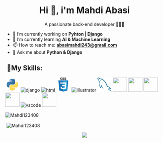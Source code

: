 <h1 align="center">Hi 👋, i'm Mahdi Abasi</h1>
<P align="center"> A passionate back-end developer 👨‍💻✨</P>

- 👀 I’m currently working on **Pyhton | Django**
- 🌱 I’m currently learning **AI & Machine Learning**
- 📫 How to reach me: **abasimahdi243@gmail.com**
- 💬 Ask me about **Python & Django**



<h2> &nbsp;🚀My Skills:</h2>
<p align="left">
<img src="https://raw.githubusercontent.com/devicons/devicon/master/icons/python/python-original.svg" alt="python" width="45" height="45" />
<img src="https://camo.githubusercontent.com/c96cb99431280ee1fdce3fe6b5338c5aca7bcaf94331b7426803ac9b426f6cef/68747470733a2f2f63646e2e776f726c64766563746f726c6f676f2e636f6d2f6c6f676f732f646a616e676f2e737667" alt="django" width="40" height="40" data-canonical-src="https://www.svgrepo.com/show/353657/django-icon.svg" style="max-width: 100%;">
  <img src="https://cdn.jsdelivr.net/gh/devicons/devicon/icons/html5/html5-original.svg" alt="html" width="45" height="45"/>
<img src="https://raw.githubusercontent.com/devicons/devicon/master/icons/css3/css3-original-wordmark.svg" alt="css3" width="45" height="45" />
<img src="https://camo.githubusercontent.com/c871fd4057a513e8b64c7dd87eaa844a994f6569bcca6dbb058906289be588aa/68747470733a2f2f7777772e766563746f726c6f676f2e7a6f6e652f6c6f676f732f61646f62655f696c6c7573747261746f722f61646f62655f696c6c7573747261746f722d69636f6e2e737667" alt="illustrator" width="40" height="40" data-canonical-src="https://www.vectorlogo.zone/logos/adobe_illustrator/adobe_illustrator-icon.svg" style="max-width: 100%;">
<img src="https://raw.githubusercontent.com/devicons/devicon/master/icons/mysql/mysql-original.svg" alt="mysql" width="45" height="45" />
<img src="https://cdn.jsdelivr.net/gh/devicons/devicon@latest/icons/photoshop/photoshop-original.svg" width="45" height="45"/>     
<img src="https://encrypted-tbn0.gstatic.com/images?q=tbn:ANd9GcQFmXNqIEwnkjXlbf4tIL1YJJXHBmfFnsBBVJcdXbjGswqQQc9n_adUpYFJNOl-OnhEMeg&usqp=CAU" width="45" height="45" />    
<img src="https://cdn.jsdelivr.net/gh/devicons/devicon@latest/icons/premierepro/premierepro-original.svg" width="45" height="45"/>
<img src="https://cdn.jsdelivr.net/gh/devicons/devicon@latest/icons/postgresql/postgresql-original-wordmark.svg" width="45" height="45"/>
<img src="https://cdn.jsdelivr.net/gh/devicons/devicon/icons/vscode/vscode-original.svg" alt="vscode" width="45" height="45"/>
<img src="https://cdn.jsdelivr.net/gh/devicons/devicon@latest/icons/javascript/javascript-original.svg" width="45" height="45"/>
</p>

<p><img align="center" src="https://github-readme-stats.vercel.app/api/top-langs?username=Mahdi123408&show_icons=true&theme=dark&locale=en&layout=compact" alt="Mahdi123408" /></p>

<p>&nbsp;<img align="center" src="https://github-readme-stats.vercel.app/api?username=Mahdi123408&show_icons=true&theme=dark&locale=en" alt="Mahdi123408" /></p>

<p align="center">
  <img src="https://capsule-render.vercel.app/api?type=waving&color=gradient&height=100&section=footer"/>
</p>
<!---
Mahdi123408/Mahdi123408 is a ✨ special ✨ repository because its `README.md` (this file) appears on your GitHub profile.
You can click the Preview link to take a look at your changes.
--->
